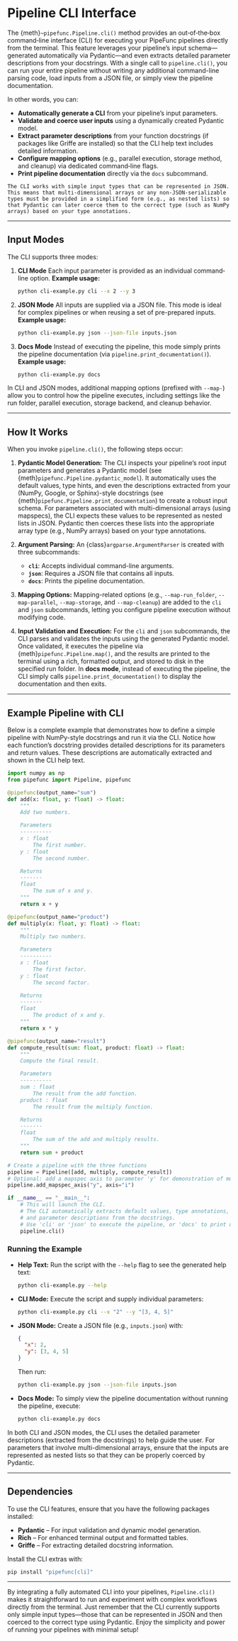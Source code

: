 # Pipeline CLI Interface

The {meth}`~pipefunc.Pipeline.cli()` method provides an out‐of‐the‐box command‐line interface (CLI) for executing your PipeFunc pipelines directly from the terminal.
This feature leverages your pipeline’s input schema—generated automatically via Pydantic—and even extracts detailed parameter descriptions from your docstrings.
With a single call to `pipeline.cli()`, you can run your entire pipeline without writing any additional command-line parsing code, load inputs from a JSON file, or simply view the pipeline documentation.

In other words, you can:

- **Automatically generate a CLI** from your pipeline’s input parameters.
- **Validate and coerce user inputs** using a dynamically created Pydantic model.
- **Extract parameter descriptions** from your function docstrings (if packages like Griffe are installed) so that the CLI help text includes detailed information.
- **Configure mapping options** (e.g., parallel execution, storage method, and cleanup) via dedicated command‐line flags.
- **Print pipeline documentation** directly via the `docs` subcommand.

```{note}
The CLI works with simple input types that can be represented in JSON.
This means that multi-dimensional arrays or any non-JSON-serializable types must be provided in a simplified form (e.g., as nested lists) so that Pydantic can later coerce them to the correct type (such as NumPy arrays) based on your type annotations.
```

---

## Input Modes

The CLI supports three modes:

1. **CLI Mode**
   Each input parameter is provided as an individual command‐line option.
   **Example usage:**

   ```bash
   python cli-example.py cli --x 2 --y 3
   ```

2. **JSON Mode**
   All inputs are supplied via a JSON file. This mode is ideal for complex pipelines or when reusing a set of pre-prepared inputs.
   **Example usage:**

   ```bash
   python cli-example.py json --json-file inputs.json
   ```

3. **Docs Mode**
   Instead of executing the pipeline, this mode simply prints the pipeline documentation (via `pipeline.print_documentation()`).
   **Example usage:**

   ```bash
   python cli-example.py docs
   ```

In CLI and JSON modes, additional mapping options (prefixed with `--map-`) allow you to control how the pipeline executes, including settings like the run folder, parallel execution, storage backend, and cleanup behavior.

---

## How It Works

When you invoke `pipeline.cli()`, the following steps occur:

1. **Pydantic Model Generation:**
   The CLI inspects your pipeline’s root input parameters and generates a Pydantic model (see {meth}`pipefunc.Pipeline.pydantic_model`).
   It automatically uses the default values, type hints, and even the descriptions extracted from your (NumPy, Google, or Sphinx)-style docstrings (see {meth}`pipefunc.Pipeline.print_documentation`) to create a robust input schema.
   For parameters associated with multi-dimensional arrays (using mapspecs), the CLI expects these values to be represented as nested lists in JSON.
   Pydantic then coerces these lists into the appropriate array type (e.g., NumPy arrays) based on your type annotations.

2. **Argument Parsing:**
   An {class}`argparse.ArgumentParser` is created with three subcommands:
   - **`cli`**: Accepts individual command-line arguments.
   - **`json`**: Requires a JSON file that contains all inputs.
   - **`docs`**: Prints the pipeline documentation.

3. **Mapping Options:**
   Mapping-related options (e.g., `--map-run_folder`, `--map-parallel`, `--map-storage`, and `--map-cleanup`) are added to the `cli` and `json` subcommands, letting you configure pipeline execution without modifying code.

4. **Input Validation and Execution:**
   For the `cli` and `json` subcommands, the CLI parses and validates the inputs using the generated Pydantic model.
   Once validated, it executes the pipeline via {meth}`pipefunc.Pipeline.map()`, and the results are printed to the terminal using a rich, formatted output, and stored to disk in the specified run folder.
   In **docs mode**, instead of executing the pipeline, the CLI simply calls `pipeline.print_documentation()` to display the documentation and then exits.

---

## Example Pipeline with CLI

Below is a complete example that demonstrates how to define a simple pipeline with NumPy-style docstrings and run it via the CLI.
Notice how each function’s docstring provides detailed descriptions for its parameters and return values.
These descriptions are automatically extracted and shown in the CLI help text.

```python
import numpy as np
from pipefunc import Pipeline, pipefunc

@pipefunc(output_name="sum")
def add(x: float, y: float) -> float:
    """
    Add two numbers.

    Parameters
    ----------
    x : float
        The first number.
    y : float
        The second number.

    Returns
    -------
    float
        The sum of x and y.
    """
    return x + y

@pipefunc(output_name="product")
def multiply(x: float, y: float) -> float:
    """
    Multiply two numbers.

    Parameters
    ----------
    x : float
        The first factor.
    y : float
        The second factor.

    Returns
    -------
    float
        The product of x and y.
    """
    return x * y

@pipefunc(output_name="result")
def compute_result(sum: float, product: float) -> float:
    """
    Compute the final result.

    Parameters
    ----------
    sum : float
        The result from the add function.
    product : float
        The result from the multiply function.

    Returns
    -------
    float
        The sum of the add and multiply results.
    """
    return sum + product

# Create a pipeline with the three functions
pipeline = Pipeline([add, multiply, compute_result])
# Optional: add a mapspec axis to parameter 'y' for demonstration of multi-dimensional inputs.
pipeline.add_mapspec_axis("y", axis="i")

if __name__ == "__main__":
    # This will launch the CLI.
    # The CLI automatically extracts default values, type annotations,
    # and parameter descriptions from the docstrings.
    # Use 'cli' or 'json' to execute the pipeline, or 'docs' to print documentation.
    pipeline.cli()
```

### Running the Example

- **Help Text:**
  Run the script with the `--help` flag to see the generated help text:

  ```bash
  python cli-example.py --help
  ```

- **CLI Mode:**
  Execute the script and supply individual parameters:

  ```bash
  python cli-example.py cli --x "2" --y "[3, 4, 5]"
  ```

- **JSON Mode:**
  Create a JSON file (e.g., `inputs.json`) with:

  ```json
  {
    "x": 2,
    "y": [3, 4, 5]
  }
  ```

  Then run:

  ```bash
  python cli-example.py json --json-file inputs.json
  ```

- **Docs Mode:**
  To simply view the pipeline documentation without running the pipeline, execute:

  ```bash
  python cli-example.py docs
  ```

In both CLI and JSON modes, the CLI uses the detailed parameter descriptions (extracted from the docstrings) to help guide the user.
For parameters that involve multi-dimensional arrays, ensure that the inputs are represented as nested lists so that they can be properly coerced by Pydantic.

---

## Dependencies

To use the CLI features, ensure that you have the following packages installed:

- **Pydantic** – For input validation and dynamic model generation.
- **Rich** – For enhanced terminal output and formatted tables.
- **Griffe** – For extracting detailed docstring information.

Install the CLI extras with:

```bash
pip install "pipefunc[cli]"
```

---

By integrating a fully automated CLI into your pipelines, `Pipeline.cli()` makes it straightforward to run and experiment with complex workflows directly from the terminal.
Just remember that the CLI currently supports only simple input types—those that can be represented in JSON and then coerced to the correct type using Pydantic.
Enjoy the simplicity and power of running your pipelines with minimal setup!
